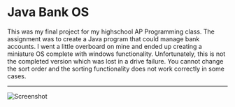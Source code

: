# Java Bank OS

This was my final project for my highschool AP Programming class. The assignment was to create a Java
program that could manage bank accounts. I went a little overboard on mine and ended up creating a
miniature OS complete with windows functionality. Unfortunately, this is not the completed version which
was lost in a drive failure. You cannot change the sort order and the sorting functionality does not work
correctly in some cases.

--------------------

![Screenshot](http://s3.awesomebox.net/Java%20Bank%20OS/BankOS.png)
